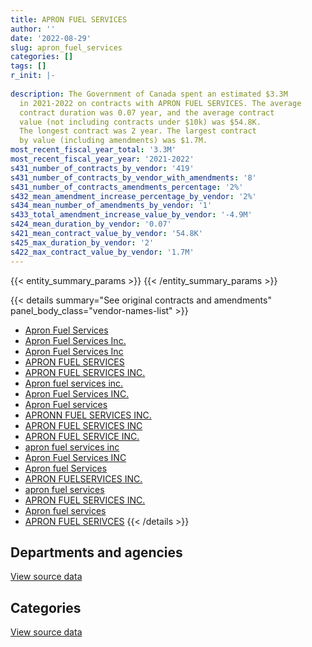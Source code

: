 ```yaml
---
title: APRON FUEL SERVICES
author: ''
date: '2022-08-29'
slug: apron_fuel_services
categories: []
tags: []
r_init: |-
  
description: The Government of Canada spent an estimated $3.3M
  in 2021-2022 on contracts with APRON FUEL SERVICES. The average
  contract duration was 0.07 year, and the average contract
  value (not including contracts under $10k) was $54.8K.
  The longest contract was 2 year. The largest contract
  by value (including amendments) was $1.7M.
most_recent_fiscal_year_total: '3.3M'
most_recent_fiscal_year_year: '2021-2022'
s431_number_of_contracts_by_vendor: '419'
s431_number_of_contracts_by_vendor_with_amendments: '8'
s431_number_of_contracts_amendments_percentage: '2%'
s432_mean_amendment_increase_percentage_by_vendor: '2%'
s434_mean_number_of_amendments_by_vendor: '1'
s433_total_amendment_increase_value_by_vendor: '-4.9M'
s424_mean_duration_by_vendor: '0.07'
s421_mean_contract_value_by_vendor: '54.8K'
s425_max_duration_by_vendor: '2'
s422_max_contract_value_by_vendor: '1.7M'
---
```


<script src="/rmarkdown-libs/htmlwidgets/htmlwidgets.js"></script>
<link href="/rmarkdown-libs/datatables-css/datatables-crosstalk.css" rel="stylesheet" />
<script src="/rmarkdown-libs/datatables-binding/datatables.js"></script>
<script src="/rmarkdown-libs/jquery/jquery-3.6.0.min.js"></script>
<link href="/rmarkdown-libs/dt-core-bootstrap/css/dataTables.bootstrap.min.css" rel="stylesheet" />
<link href="/rmarkdown-libs/dt-core-bootstrap/css/dataTables.bootstrap.extra.css" rel="stylesheet" />
<script src="/rmarkdown-libs/dt-core-bootstrap/js/jquery.dataTables.min.js"></script>
<script src="/rmarkdown-libs/dt-core-bootstrap/js/dataTables.bootstrap.min.js"></script>
<link href="/rmarkdown-libs/crosstalk/css/crosstalk.min.css" rel="stylesheet" />
<script src="/rmarkdown-libs/crosstalk/js/crosstalk.min.js"></script>
<script src="/rmarkdown-libs/htmlwidgets/htmlwidgets.js"></script>
<link href="/rmarkdown-libs/datatables-css/datatables-crosstalk.css" rel="stylesheet" />
<script src="/rmarkdown-libs/datatables-binding/datatables.js"></script>
<script src="/rmarkdown-libs/jquery/jquery-3.6.0.min.js"></script>
<link href="/rmarkdown-libs/dt-core-bootstrap/css/dataTables.bootstrap.min.css" rel="stylesheet" />
<link href="/rmarkdown-libs/dt-core-bootstrap/css/dataTables.bootstrap.extra.css" rel="stylesheet" />
<script src="/rmarkdown-libs/dt-core-bootstrap/js/jquery.dataTables.min.js"></script>
<script src="/rmarkdown-libs/dt-core-bootstrap/js/dataTables.bootstrap.min.js"></script>
<link href="/rmarkdown-libs/crosstalk/css/crosstalk.min.css" rel="stylesheet" />
<script src="/rmarkdown-libs/crosstalk/js/crosstalk.min.js"></script>

{{< entity_summary_params >}}
{{< /entity_summary_params >}}

{{< details summary="See original contracts and amendments" panel_body_class="vendor-names-list" >}}
- [Apron Fuel Services](https://search.open.canada.ca/en/ct/?sort=contract_value_f%20desc&page=1&search_text=%22Apron%20Fuel%20Services%22)
- [Apron Fuel Services Inc.](https://search.open.canada.ca/en/ct/?sort=contract_value_f%20desc&page=1&search_text=%22Apron%20Fuel%20Services%20Inc.%22)
- [Apron Fuel Services Inc](https://search.open.canada.ca/en/ct/?sort=contract_value_f%20desc&page=1&search_text=%22Apron%20Fuel%20Services%20Inc%22)
- [APRON FUEL SERVICES](https://search.open.canada.ca/en/ct/?sort=contract_value_f%20desc&page=1&search_text=%22APRON%20FUEL%20SERVICES%22)
- [APRON FUEL SERVICES INC.](https://search.open.canada.ca/en/ct/?sort=contract_value_f%20desc&page=1&search_text=%22APRON%20FUEL%20SERVICES%20INC.%22)
- [Apron fuel services inc.](https://search.open.canada.ca/en/ct/?sort=contract_value_f%20desc&page=1&search_text=%22Apron%20fuel%20services%20inc.%22)
- [Apron Fuel Services INC.](https://search.open.canada.ca/en/ct/?sort=contract_value_f%20desc&page=1&search_text=%22Apron%20Fuel%20Services%20INC.%22)
- [Apron Fuel services](https://search.open.canada.ca/en/ct/?sort=contract_value_f%20desc&page=1&search_text=%22Apron%20Fuel%20services%22)
- [APRONN FUEL SERVICES INC.](https://search.open.canada.ca/en/ct/?sort=contract_value_f%20desc&page=1&search_text=%22APRONN%20FUEL%20SERVICES%20INC.%22)
- [APRON FUEL SERVICES INC](https://search.open.canada.ca/en/ct/?sort=contract_value_f%20desc&page=1&search_text=%22APRON%20FUEL%20SERVICES%20INC%22)
- [APRON FUEL SERVICE INC.](https://search.open.canada.ca/en/ct/?sort=contract_value_f%20desc&page=1&search_text=%22APRON%20FUEL%20SERVICE%20INC.%22)
- [apron fuel services inc](https://search.open.canada.ca/en/ct/?sort=contract_value_f%20desc&page=1&search_text=%22apron%20fuel%20services%20inc%22)
- [Apron Fuel Services INC](https://search.open.canada.ca/en/ct/?sort=contract_value_f%20desc&page=1&search_text=%22Apron%20Fuel%20Services%20INC%22)
- [Apron fuel Services](https://search.open.canada.ca/en/ct/?sort=contract_value_f%20desc&page=1&search_text=%22Apron%20fuel%20Services%22)
- [APRON FUELSERVICES INC.](https://search.open.canada.ca/en/ct/?sort=contract_value_f%20desc&page=1&search_text=%22APRON%20FUELSERVICES%20INC.%22)
- [apron fuel services](https://search.open.canada.ca/en/ct/?sort=contract_value_f%20desc&page=1&search_text=%22apron%20fuel%20services%22)
- [APRON FUEL SERVICES INC.](https://search.open.canada.ca/en/ct/?sort=contract_value_f%20desc&page=1&search_text=%22APRON%20%20FUEL%20SERVICES%20INC.%22)
- [Apron fuel services](https://search.open.canada.ca/en/ct/?sort=contract_value_f%20desc&page=1&search_text=%22Apron%20fuel%20services%22)
- [APRON FUEL SERIVCES](https://search.open.canada.ca/en/ct/?sort=contract_value_f%20desc&page=1&search_text=%22APRON%20FUEL%20SERIVCES%22)
{{< /details >}}

## Departments and agencies

<div id="htmlwidget-1" style="width:100%;height:auto;" class="datatables html-widget"></div>
<script type="application/json" data-for="htmlwidget-1">{"x":{"style":"bootstrap","filter":"none","vertical":false,"data":[["<a href=\"/departments/aafc-aac/\">Agriculture and Agri-Food Canada<\/a>","<a href=\"/departments/csc-scc/\">Correctional Service of Canada<\/a>","<a href=\"/departments/dfo-mpo/\">Fisheries and Oceans Canada<\/a>","<a href=\"/departments/dnd-mdn/\">National Defence<\/a>","<a href=\"/departments/pc/\">Parks Canada<\/a>","<a href=\"/departments/tc/\">Transport Canada<\/a>"],[24150,62945.05,259263.43,9885936.47,278340.09,44111.65],[32200,null,54222.9,4765338.1,318794.75,null],[null,null,null,106439.2,168914.26,null],[null,null,null,3003661.28,264398.84,21541.22]],"container":"<table class=\"table table-striped table-hover row-border order-column display\">\n  <thead>\n    <tr>\n      <th>Department<\/th>\n      <th>2018-2019<\/th>\n      <th>2019-2020<\/th>\n      <th>2020-2021<\/th>\n      <th>2021-2022<\/th>\n    <\/tr>\n  <\/thead>\n<\/table>","options":{"order":[[4,"desc"]],"pageLength":10,"autoWidth":true,"columnDefs":[{"targets":1,"render":"function(data, type, row, meta) {\n    return type !== 'display' ? data : DTWidget.formatCurrency(data, \"$\", 2, 3, \",\", \".\", true, null);\n  }"},{"targets":2,"render":"function(data, type, row, meta) {\n    return type !== 'display' ? data : DTWidget.formatCurrency(data, \"$\", 2, 3, \",\", \".\", true, null);\n  }"},{"targets":3,"render":"function(data, type, row, meta) {\n    return type !== 'display' ? data : DTWidget.formatCurrency(data, \"$\", 2, 3, \",\", \".\", true, null);\n  }"},{"targets":4,"render":"function(data, type, row, meta) {\n    return type !== 'display' ? data : DTWidget.formatCurrency(data, \"$\", 2, 3, \",\", \".\", true, null);\n  }"},{"width":"16%","targets":[1,2,3,4]},{"className":"dt-right","targets":[1,2,3,4]}],"orderClasses":false}},"evals":["options.columnDefs.0.render","options.columnDefs.1.render","options.columnDefs.2.render","options.columnDefs.3.render"],"jsHooks":[]}</script>
<p class="text-right">
<a href="https://github.com/GoC-Spending/contracts-data/tree/main/data/out/vendors/apron_fuel_services/summary_by_fiscal_year_by_department.csv" class="source-data-link btn btn-link">View source data</a>
</p>

## Categories

<div id="htmlwidget-2" style="width:100%;height:auto;" class="datatables html-widget"></div>
<script type="application/json" data-for="htmlwidget-2">{"x":{"style":"bootstrap","filter":"none","vertical":false,"data":[["<a href=\"/categories/defence/\">Defence<\/a>","<a href=\"/categories/transportation_and_logistics/\">Transportation and logistics<\/a>","<a href=\"/categories/industrial_products_and_services/\">Industrial products and services<\/a>"],[9769600.46,668810.22,116336.01],[4602429.33,405217.65,162908.78],[106439.2,168914.26,null],[3003661.28,285940.06,null]],"container":"<table class=\"table table-striped table-hover row-border order-column display\">\n  <thead>\n    <tr>\n      <th>Category<\/th>\n      <th>2018-2019<\/th>\n      <th>2019-2020<\/th>\n      <th>2020-2021<\/th>\n      <th>2021-2022<\/th>\n    <\/tr>\n  <\/thead>\n<\/table>","options":{"order":[[4,"desc"]],"dom":"t","pageLength":30,"autoWidth":true,"columnDefs":[{"targets":1,"render":"function(data, type, row, meta) {\n    return type !== 'display' ? data : DTWidget.formatCurrency(data, \"$\", 2, 3, \",\", \".\", true, null);\n  }"},{"targets":2,"render":"function(data, type, row, meta) {\n    return type !== 'display' ? data : DTWidget.formatCurrency(data, \"$\", 2, 3, \",\", \".\", true, null);\n  }"},{"targets":3,"render":"function(data, type, row, meta) {\n    return type !== 'display' ? data : DTWidget.formatCurrency(data, \"$\", 2, 3, \",\", \".\", true, null);\n  }"},{"targets":4,"render":"function(data, type, row, meta) {\n    return type !== 'display' ? data : DTWidget.formatCurrency(data, \"$\", 2, 3, \",\", \".\", true, null);\n  }"},{"width":"16%","targets":[1,2,3,4]},{"className":"dt-right","targets":[1,2,3,4]}],"orderClasses":false,"lengthMenu":[10,25,30,50,100]}},"evals":["options.columnDefs.0.render","options.columnDefs.1.render","options.columnDefs.2.render","options.columnDefs.3.render"],"jsHooks":[]}</script>
<p class="text-right">
<a href="https://github.com/GoC-Spending/contracts-data/tree/main/data/out/vendors/apron_fuel_services/summary_by_fiscal_year_by_category.csv" class="source-data-link btn btn-link">View source data</a>
</p>
